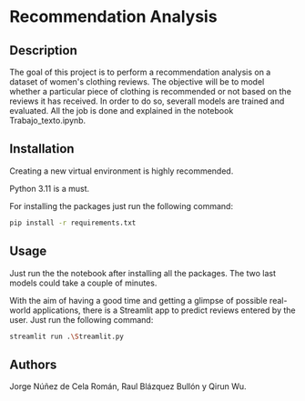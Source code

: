 # Recommendation Analysis

## Description
The goal of this project is to perform a recommendation analysis on a dataset of women's clothing reviews. The objective will be to model whether a particular piece of clothing is recommended or not based on the reviews it has received.
In order to do so, severall models are trained and evaluated. All the job is done and explained in the notebook Trabajo_texto.ipynb.


## Installation
Creating a new virtual environment is highly recommended.

Python 3.11 is a must.

For installing the packages just run the following command:

```bash
pip install -r requirements.txt
```


## Usage
Just run the the notebook after installing all the packages. The two last models could take a couple of minutes.

With the aim of having a good time and getting a glimpse of possible real-world applications, there is a Streamlit app to predict reviews entered by the user. 
Just run the following command:

```bash
streamlit run .\Streamlit.py
```


## Authors
Jorge Núñez de Cela Román, Raul Blázquez Bullón y Qirun Wu.



